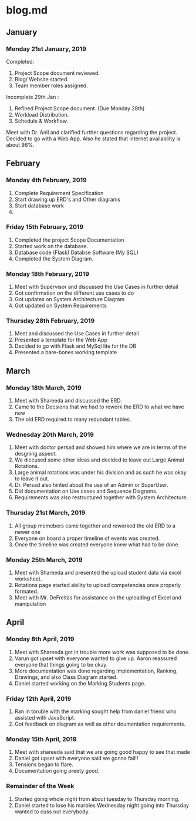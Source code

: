 # blog.md

## January

### Monday 21st January, 2019
Completed:
1. Project Scope document reviewed.
2. Blog/ Website started.
3. Team member roles assigned.

Incomplete 29th Jan :
1. Refined Project Scope document. (Due Monday 28th)
2. Workload Distribution.
3. Schedule & Workflow.

Meet with Dr. Anil and clarified further questions regarding the project. Decided to go with a Web App. Also he stated that internet availablilty is about 96%. 

## February 

### Monday 4th February, 2019
1. Complete Requirement Specification 
2. Start drawing up ERD's and Other diagrams
3. Start database work
4. 
  
### Friday 15th February, 2019 
1. Completed the project Scope Documentation 
2. Started work on the database. 
3. Database code (Flask) Databse Software (My SQL)
4. Completed the System Diagram. 

### Monday 18th February, 2019
1. Meet with Supervisor and discussed the Use Cases in further detail 
2. Got confirmation on the different use cases to do 
3. Got updates on System Architecture Diagram 
3. Got updated on System Requirements 

### Thursday 28th February, 2019 
1. Meet and discussed the Use Cases in further detail 
2. Presented a template for the Web App
3. Decided to go with Flask and MySql lite for the DB
4. Presented a bare-bones working template 

## March 

### Monday 18th March, 2019
1. Meet with Shareeda and discussed the ERD. 
2. Came to the Decsions that we had to rework the ERD to what we have now 
3. The old ERD required to many redundant tables. 

### Wednesday 20th March, 2019
1. Meet with doctor persad and showed him where we are in terms of the desgning aspect. 
2. We diccused some other ideas and decided to leave out Large Animal Rotations. 
3. Large animal rotations was under his division and as such he was okay to leave it out. 
4. Dr. Persad also hinted about the use of an Admin or SuperUser.
5. Did documentation on Use cases and Sequence Diagrams. 
6. Requirements was also restructured together with System Architecture. 

### Thursday 21st March, 2019 
1. All group memebers came together and reworked the old ERD to a newer one 
2. Everyone on board a proper timeline of events was created. 
3. Once the timeline was created everyone knew what had to be done.

### Monday 25th March, 2019 
1. Meet with Shareeda and presented the upload student data via excel worksheet. 
2. Rotations page started ability to upload competencies once properly formated. 
3. Meet with Mr. DeFreitas for assistance on the uploading of Excel and manipulation 

## April 

### Monday 8th April, 2019
1. Meet with Shareeda got in trouble more work was supposed to be done.
2. Varun got upset with everyone wanted to give up. Aaron reassured everyone that things going to be okay. 
3. More documentation was done regarding Implementation, Ranking, Drawings, and also Class Diagram started. 
4. Daniel started working on the Marking Students page. 

### Friday 12th April, 2019
1. Ran in toruble with the marking sought help from daniel friend who assisted with JavaScript. 
2. Got feedback on diagram as well as other doumentation requirements. 

### Monday 15th April, 2019
1. Meet with shareeda said that we are going good happy to see that made 
2. Daniel got upset with everyone said we gonna fail!! 
3. Tensions began to flare. 
4. Documentation going preety good. 

### Remainder of the Week 
1. Started going whole night from about tuesday to Thursday morning. 
2. Daniel started to lose his marbles Wednesday night going into Thursday wanted to cuss out everybody. 









